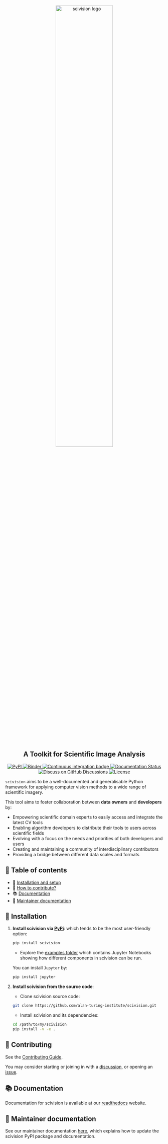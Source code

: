 <div align="center">
    <br>
    <p align="center">
    <img src="https://i.imgur.com/kc7aE7z.png" 
         alt="scivision logo" width="60%" align="center">
    </p>
    <h2>A Toolkit for Scientific Image Analysis</h2>
</div>
 
<p align="center">
    <a href="https://pypi.org/project/scivision/">
        <img alt="PyPI" src="https://img.shields.io/pypi/v/scivision">
    </a>
    <a href="https://mybinder.org/v2/gh/alan-turing-institute/scivision/0.1.2?labpath=pretrained_imagenet_scivision_example.ipynb">
        <img alt="Binder" src="https://mybinder.org/badge_logo.svg">
    </a>
    <a href="https://github.com/alan-turing-institute/scivision/actions/workflows/scivision.yml">
        <img alt="Continuous integration badge" src="https://github.com/alan-turing-institute/scivision/actions/workflows/scivision.yml/badge.svg">
    </a>
    <a href="https://scivision.readthedocs.io/en/latest/?badge=latest">
        <img alt="Documentation Status" src="https://readthedocs.org/projects/scivision/badge/?version=latest">
    </a>
    <a href="https://github.com/alan-turing-institute/scivision/discussions">
       <img alt="Discuss on GitHub Discussions" src="https://img.shields.io/badge/GitHub-Discussions-yellow?logo=GitHub">
    </a>
    <a href="https://github.com/alan-turing-institute/scivision/blob/main/LICENSE">
        <img alt="License" src="https://img.shields.io/badge/License-BSD_3--Clause-blue.svg">
    </a>
    <br/>
</p>

`scivision` aims to be a well-documented and generalisable Python framework for applying computer vision methods to a wide range of scientific imagery.

This tool aims to foster collaboration between **data owners** and **developers** by:
* Empowering scientific domain experts to easily access and integrate the latest CV tools
* Enabling algorithm developers to distribute their tools to users across scientific fields
* Evolving with a focus on the needs and priorities of both developers and users
* Creating and maintaining a community of interdisciplinary contributors
* Providing a bridge between different data scales and formats

📗 Table of contents
-----------------

- 🐨 [Installation and setup](#-installation)
- 🤔 [How to contribute?](#-contributing)
- 📚 [Documentation](#-documentation)
- 🔧 [Maintainer documentation](#-maintainer-documentation)

## 🐨 Installation

1. **Install scivision via [PyPi](https://pypi.org/project/scivision/)**: which tends to be the most user-friendly option:

    ```bash
    pip install scivision
    ```

    * Explore the [examples folder](./examples) which contains Jupyter Notebooks showing how different components in scivision can be run. 

    You can install `Jupyter` by:

    ```bash
    pip install jupyter
    ```

2. **Install scivision from the source code**:

    * Clone scivision source code:

    ```bash
    git clone https://github.com/alan-turing-institute/scivision.git 
    ```

    * Install scivision and its dependencies:

    ```bash
    cd /path/to/my/scivision
    pip install -v -e .
    ```

## 🤔 Contributing

See the [Contributing Guide](./contributing.md).

You may consider starting or joining in with a [discussion](https://github.com/alan-turing-institute/scivision/discussions), or opening an [issue](https://github.com/alan-turing-institute/scivision/issues).

## 📚 Documentation

Documentation for scivision is available at our [readthedocs](https://scivision.readthedocs.io/en/latest/) website.

## 🔧 Maintainer documentation

See our maintainer documentation [here](docs/maintainers.md), which explains how to update the scivision PyPI package and documentation.
